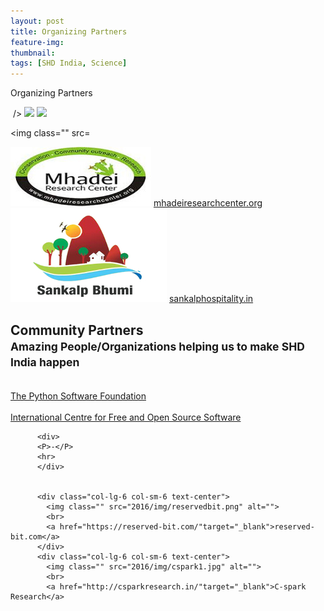 ```yaml
---
layout: post
title: Organizing Partners
feature-img:
thumbnail:
tags: [SHD India, Science]
---
```


Organizing Partners
 <p float="left">
  <img src="/ "assets/img/msblogo.jpg" width="100"alt=""> <a href=""target="_blank"> </a>  />
  <img src="/img2.png" width="100" /> 
  <img src="/img3.png" width="100" />
</p> 

  <img class="" src=
</div>
<div class="col-lg-4 col-sm-6 text-center">
  <img class="" src="assets/img/mhadei.jpg" alt="">
  <a href="http://mhadeiresearchcenter.org"target="_blank">mhadeiresearchcenter.org</a>
</div>
<div class="col-lg-4 col-sm-6 text-center">
  <img class="" src="assets/img/sankalpbhoomi.jpg" alt="">
  <a href="http://sankalphospitality.in/"target="_blank">sankalphospitality.in</a>
</div>
         
 <div class="post-preview">
            <h2 id='sponsors' class="post-title">
              Community Partners </br><small>Amazing People/Organizations helping us to make SHD India happen</small>
            </h2>
          </div>
          <div class="col-lg-6 col-sm-6 text-center">
            <img class="" src="2016/img/psflogo.png" alt="">
            <br>
            <a href="https://www.python.org/psf/"target="_blank">The Python Software Foundation</a>
          </div>
          <div class="col-lg-6 col-sm-6 text-center">
            <img class="" src="2016/img/icfosslogo.jpeg" alt="">
            <br>
            <a href="http://icfoss.in/"target="_blank">International Centre for Free and Open Source Software</a>
          </div>
          
          <div>
          <P>-</P>
          <hr>
          </div>


          <div class="col-lg-6 col-sm-6 text-center">
            <img class="" src="2016/img/reservedbit.png" alt="">
            <br>
            <a href="https://reserved-bit.com/"target="_blank">reserved-bit.com</a>
          </div>
          <div class="col-lg-6 col-sm-6 text-center">
            <img class="" src="2016/img/cspark1.jpg" alt="">
            <br>
            <a href="http://csparkresearch.in/"target="_blank">C-spark Research</a>
</div>
